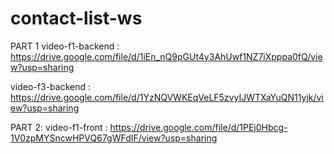 # contact-list-ws

PART 1 
video-f1-backend : https://drive.google.com/file/d/1iEn_nQ9pGUt4y3AhUwf1NZ7iXpppa0fQ/view?usp=sharing

video-f3-backend : https://drive.google.com/file/d/1YzNQVWKEqVeLF5zvyIJWTXaYuQN11yjk/view?usp=sharing

PART 2: 
video-f1-front : https://drive.google.com/file/d/1PEj0Hbcg-1V0zpMYSncwHPVQ67gWFdIF/view?usp=sharing


